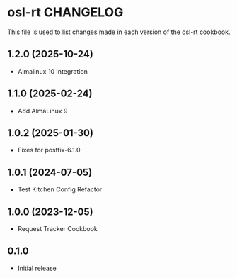 # osl-rt CHANGELOG

This file is used to list changes made in each version of the osl-rt cookbook.

1.2.0 (2025-10-24)
------------------
- Almalinux 10 Integration

1.1.0 (2025-02-24)
------------------
- Add AlmaLinux 9

1.0.2 (2025-01-30)
------------------
- Fixes for postfix-6.1.0

1.0.1 (2024-07-05)
------------------
- Test Kitchen Config Refactor

1.0.0 (2023-12-05)
------------------
- Request Tracker Cookbook

## 0.1.0

- Initial release

